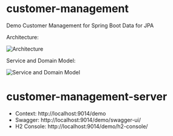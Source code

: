 # customer-management
Demo Customer Management for Spring Boot Data for JPA

Architecture:

![Architecture](https://raw.github.com/lofidewanto/demo-gwt-springboot/master/src/main/docs/demo-gwt-springboot-architecture.jpg)

Service and Domain Model:

![Service and Domain Model](https://raw.github.com/lofidewanto/demo-gwt-springboot/master/src/main/docs/demo-gwt-springboot-model.jpg)

# customer-management-server
- Context: http://localhost:9014/demo
- Swagger: http://localhost:9014/demo/swagger-ui/
- H2 Console: http://localhost:9014/demo/h2-console/
